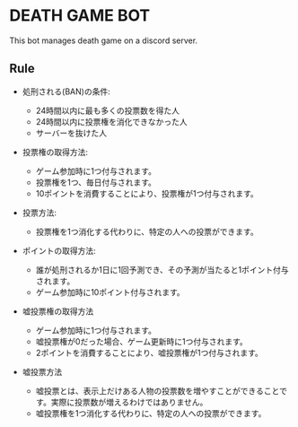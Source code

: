 # DEATH GAME BOT

This bot manages death game on a discord server.

## Rule

- 処刑される(BAN)の条件:
  - 24時間以内に最も多くの投票数を得た人
  - 24時間以内に投票権を消化できなかった人
  - サーバーを抜けた人

- 投票権の取得方法:
  - ゲーム参加時に1つ付与されます。
  - 投票権を1つ、毎日付与されます。
  - 10ポイントを消費することにより、投票権が1つ付与されます。

- 投票方法:
  - 投票権を1つ消化する代わりに、特定の人への投票ができます。

- ポイントの取得方法:
  - 誰が処刑されるか1日に1回予測でき、その予測が当たると1ポイント付与されます。
  - ゲーム参加時に10ポイント付与されます。

- 嘘投票権の取得方法
  - ゲーム参加時に1つ付与されます。
  - 嘘投票権が0だった場合、ゲーム更新時に1つ付与されます。
  - 2ポイントを消費することにより、嘘投票権が1つ付与されます。

- 嘘投票方法
  - 嘘投票とは、表示上だけある人物の投票数を増やすことができることです。実際に投票数が増えるわけではありません。
  - 嘘投票権を1つ消化する代わりに、特定の人への投票ができます。
